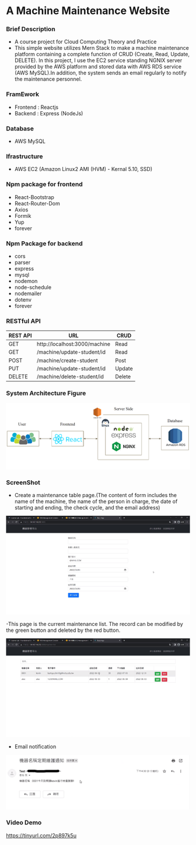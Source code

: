 # A Machine Maintenance Website

### Brief Description
- A course project for Cloud Computing Theory and Practice
- This simple website utilizes Mern Stack to make a machine maintenance platform containing a complete function of CRUD (Create, Read, Update, DELETE). In this project, I use the EC2 service standing NGNIX server provided by the AWS platform and stored data with AWS RDS service (AWS MySQL).In addition, the system sends an email regularly to notify the maintenance personnel.

### FramEwork
- Frontend : Reactjs
- Backend : Express (NodeJs)

### Database
- AWS MySQL

### Ifrastructure
- AWS EC2 (Amazon Linux2 AMI (HVM) - Kernal 5.10, SSD)

### Npm package for frontend
- React-Bootstrap
- React-Router-Dom
- Axios 
- Formik 
- Yup
- forever 

### Npm Package for backend
- cors
- parser
- express
- mysql
- nodemon
- node-schedule
- nodemailer
- dotenv
- forever

### RESTful API
REST API | URL                           | CRUD
---------|-------------------------------|-----
GET      |http://localhost:3000/machine  |Read
GET      |/machine/update-student/id     |Read
POST     |/machine/create-student        |Post
PUT      |/machine/update-student/id     |Update
DELETE   |/machine/delete-student/id     |Delete

### System Architecture Figure
![image](https://github.com/KartaYu/Machine-Maintenance-Website/blob/main/Pic/System%20Flow.png)

### ScreenShot
- Create a maintenance table page.(The content of form includes the name of the machine, the name of the person in charge, the date of starting and ending, the check cycle, and the email address)

![image](https://github.com/KartaYu/Machine-Maintenance-Website/blob/main/Pic/Form_Page.png)

-This page is the current maintenance list. The record can be modified by the green button and deleted by the red button.

![image](https://github.com/KartaYu/Machine-Maintenance-Website/blob/main/Pic/List%20of%20Record.png)

- Email notification

![image](https://github.com/KartaYu/Machine-Maintenance-Website/blob/main/Pic/Mail%20Notification.png)

### Video Demo
https://tinyurl.com/2p897k5u
